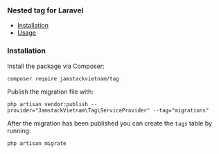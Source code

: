 ### Nested tag for Laravel

- [Installation](#installation)
- [Usage](#usage)

### Installation

Install the package via Composer:

```
composer require jamstackvietnam/tag
```

Publish the migration file with:

```
php artisan vendor:publish --provider="JamstackVietnam\Tag\ServiceProvider" --tag="migrations"
```

After the migration has been published you can create the `tags` table by running:

```
php artisan migrate
```
